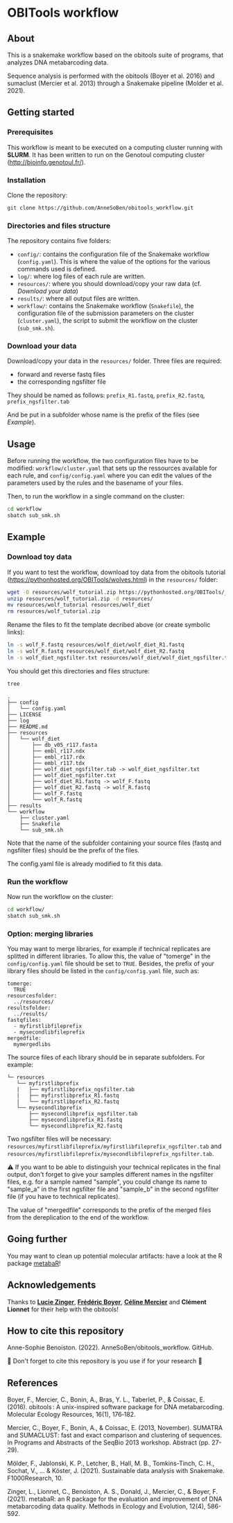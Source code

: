 # OBITools workflow


## About

This is a snakemake workflow based on the obitools suite of programs, that analyzes DNA metabarcoding data.

Sequence analysis is performed with the obitools (Boyer et al. 2016) and sumaclust (Mercier et al. 2013) through a Snakemake pipeline (Molder et al. 2021).


## Getting started

### Prerequisites

This workflow is meant to be executed on a computing cluster running with **SLURM**. It has been written to run on the Genotoul computing cluster (http://bioinfo.genotoul.fr/).

### Installation

Clone the repository:
```sh
git clone https://github.com/AnneSoBen/obitools_workflow.git
```
### Directories and files structure

The repository contains five folders:
- `config/`: contains the configuration file of the Snakemake workflow (`config.yaml`). This is where the value of the options for the various commands used is defined.
- `log/`: where log files of each rule are written.
- `resources/`: where you should download/copy your raw data (cf. _Download your data_)
- `results/`: where all output files are written.
- `workflow/`: contains the Snakemake workflow (`Snakefile`), the configuration file of the submission parameters on the cluster (`cluster.yaml`), the script to submit the workflow on the cluster (`sub_smk.sh`). 

### Download your data

Download/copy your data in the `resources/` folder. Three files are required:
- forward and reverse fastq files
- the corresponding ngsfilter file

They should be named as follows: `prefix_R1.fastq`, `prefix_R2.fastq`, `prefix_ngsfilter.tab`

And be put in a subfolder whose name is the prefix of the files (see _Example_).


## Usage

Before running the workflow, the two configuration files have to be modified: `workflow/cluster.yaml` that sets up the ressources available for each rule, and `config/config.yaml` where you can edit the values of the parameters used by the rules and the basename of your files.

Then, to run the workflow in a single command on the cluster:

```sh
cd workflow
sbatch sub_smk.sh
```

## Example

### Download toy data

If you want to test the workflow, download toy data from the obitools tutorial (https://pythonhosted.org/OBITools/wolves.html) in the `resources/` folder:
```sh
wget -O resources/wolf_tutorial.zip https://pythonhosted.org/OBITools/_downloads/wolf_tutorial.zip
unzip resources/wolf_tutorial.zip -d resources/
mv resources/wolf_tutorial resources/wolf_diet
rm resources/wolf_tutorial.zip
```
Rename the files to fit the template decribed above (or create symbolic links):
```sh
ln -s wolf_F.fastq resources/wolf_diet/wolf_diet_R1.fastq
ln -s wolf_R.fastq resources/wolf_diet/wolf_diet_R2.fastq
ln -s wolf_diet_ngsfilter.txt resources/wolf_diet/wolf_diet_ngsfilter.tab
```
You should get this directories and files structure:
```sh
tree
```

```
.
├── config
│   └── config.yaml
├── LICENSE
├── log
├── README.md
├── resources
│   └── wolf_diet
│       ├── db_v05_r117.fasta
│       ├── embl_r117.ndx
│       ├── embl_r117.rdx
│       ├── embl_r117.tdx
│       ├── wolf_diet_ngsfilter.tab -> wolf_diet_ngsfilter.txt
│       ├── wolf_diet_ngsfilter.txt
│       ├── wolf_diet_R1.fastq -> wolf_F.fastq
│       ├── wolf_diet_R2.fastq -> wolf_R.fastq
│       ├── wolf_F.fastq
│       └── wolf_R.fastq
├── results
└── workflow
    ├── cluster.yaml
    ├── Snakefile
    └── sub_smk.sh
```

Note that the name of the subfolder containing your source files (fastq and ngsfilter files) should be the prefix of the files.

The config.yaml file is already modified to fit this data.

### Run the workflow

Now run the workflow on the cluster:
```sh
cd workflow/
sbatch sub_smk.sh
```

### Option: merging libraries

You may want to merge libraries, for example if technical replicates are splitted in different libraries. To allow this, the value of "tomerge" in the `config/config.yaml` file should be set to `TRUE`. Besides, the prefix of your library files should be listed in the `config/config.yaml` file, such as:

```
tomerge:
  TRUE
resourcesfolder:
  ../resources/
resultsfolder:
  ../results/
fastqfiles:
  - myfirstlibfileprefix
  - mysecondlibfileprefix
mergedfile:
  mymergedlibs
```

The source files of each library should be in separate subfolders. For example:

```
└─ resources
   └── myfirstlibprefix
   |   ├── myfirstlibprefix_ngsfilter.tab
   |   ├── myfirstlibprefix_R1.fastq
   |   └── myfirstlibprefix_R2.fastq
   └── mysecondlibprefix
       ├── mysecondlibprefix_ngsfilter.tab
       ├── mysecondlibprefix_R1.fastq
       └── mysecondlibprefix_R2.fastq
```

Two ngsfilter files will be necessary: `resources/myfirstlibfileprefix/myfirstlibfileprefix_ngsfilter.tab` and `resources/myfirstlibfileprefix/mysecondlibfileprefix_ngsfilter.tab`.

:warning: If you want to be able to distinguish your technical replicates in the final output, don't forget to give your samples different names in the ngsfilter files, e.g. for a sample named "sample", you could change its name to "sample_a" in the first ngsfilter file and "sample_b" in the second ngsfilter file (if you have to technical replicates).

The value of "mergedfile" corresponds to the prefix of the merged files from the dereplication to the end of the workflow.


## Going further

You may want to clean up potential molecular artifacts: have a look at the R package [metabaR](https://github.com/metabaRfactory/metabaR)!


## Acknowledgements

Thanks to **[Lucie Zinger](https://luciezinger.wordpress.com/)**, **[Frédéric Boyer](https://www.researchgate.net/profile/Frederic-Boyer-3)**, **[Céline Mercier](https://www.celine-mercier.info/)** and **Clément Lionnet** for their help with the obitools!


## How to cite this repository

Anne-Sophie Benoiston. (2022). AnneSoBen/obitools_workflow. GitHub.

:triangular_flag_on_post: Don't forget to cite this repository is you use if for your research :slightly_smiling_face:


## References

Boyer, F., Mercier, C., Bonin, A., Bras, Y. L., Taberlet, P., & Coissac, E. (2016). obitools : A unix-inspired software package for DNA metabarcoding. Molecular Ecology Resources, 16(1), 176‑182.

Mercier, C., Boyer, F., Bonin, A., & Coissac, E. (2013, November). SUMATRA and SUMACLUST: fast and exact comparison and clustering of sequences. In Programs and Abstracts of the SeqBio 2013 workshop. Abstract (pp. 27-29).

Mölder, F., Jablonski, K. P., Letcher, B., Hall, M. B., Tomkins-Tinch, C. H., Sochat, V., ... & Köster, J. (2021). Sustainable data analysis with Snakemake. F1000Research, 10.

Zinger, L., Lionnet, C., Benoiston, A. S., Donald, J., Mercier, C., & Boyer, F. (2021). metabaR: an R package for the evaluation and improvement of DNA metabarcoding data quality. Methods in Ecology and Evolution, 12(4), 586-592.
